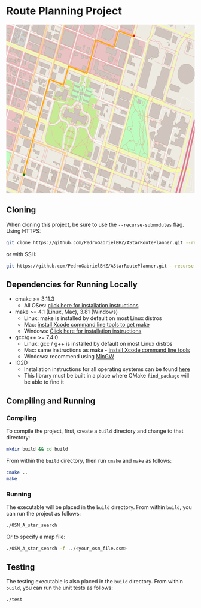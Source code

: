 # Route Planning Project

<img src="map.png" width="600" height="450" />

## Cloning

When cloning this project, be sure to use the `--recurse-submodules` flag. Using HTTPS:

```sh
git clone https://github.com/PedroGabrielBHZ/AStarRoutePlanner.git --recurse-submodules
```

or with SSH:

```sh
git https://github.com/PedroGabrielBHZ/AStarRoutePlanner.git --recurse-submodules
```

## Dependencies for Running Locally

* cmake >= 3.11.3
  * All OSes: [click here for installation instructions](https://cmake.org/install/)
* make >= 4.1 (Linux, Mac), 3.81 (Windows)
  * Linux: make is installed by default on most Linux distros
  * Mac: [install Xcode command line tools to get make](https://developer.apple.com/xcode/features/)
  * Windows: [Click here for installation instructions](http://gnuwin32.sourceforge.net/packages/make.htm)
* gcc/g++ >= 7.4.0
  * Linux: gcc / g++ is installed by default on most Linux distros
  * Mac: same instructions as make - [install Xcode command line tools](https://developer.apple.com/xcode/features/)
  * Windows: recommend using [MinGW](http://www.mingw.org/)
* IO2D
  * Installation instructions for all operating systems can be found [here](https://github.com/cpp-io2d/P0267_RefImpl/blob/master/BUILDING.md)
  * This library must be built in a place where CMake `find_package` will be able to find it

## Compiling and Running

### Compiling

To compile the project, first, create a `build` directory and change to that directory:

```sh
mkdir build && cd build
```

From within the `build` directory, then run `cmake` and `make` as follows:

```sh
cmake ..
make
```

### Running

The executable will be placed in the `build` directory. From within `build`, you can run the project as follows:

```sh
./OSM_A_star_search
```

Or to specify a map file:

```sh
./OSM_A_star_search -f ../<your_osm_file.osm>
```

## Testing

The testing executable is also placed in the `build` directory. From within `build`, you can run the unit tests as follows:

```sh
./test
```
